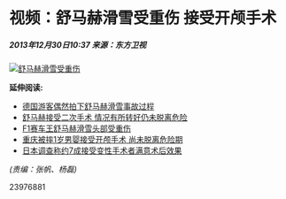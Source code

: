 # 视频：舒马赫滑雪受重伤 接受开颅手术

##### 2013年12月30日10:37    来源：东方卫视

[![舒马赫滑雪受重伤](http://58.68.146.78/index/?cid=&catalogs=80686&keyword=&refer=)](http://tv.people.com.cn/n/2013/1230/c25060-23975326.html)

**延伸阅读:**

- [德国游客偶然拍下舒马赫滑雪事故过程](http://world.people.com.cn/n/2014/0105/c157278-24026325.html)
- [舒马赫接受二次手术 情况有所转好仍未脱离危险](http://auto.people.com.cn/n/2014/0101/c1005-23996176.html)
- [F1赛车王舒马赫滑雪头部受重伤](http://sports.people.com.cn/n/2013/1230/c22155-23974070.html)
- [重庆被摔1岁男婴接受开颅手术 尚未脱离危险期](http://society.people.com.cn/n/2013/1216/c136657-23856713.html)
- [日本调查称约7成接受变性手术者满意术后效果](http://travel.people.com.cn/n/2013/0711/c41570-22158967.html)

_(责编：张帆、杨磊)_ 

23976881